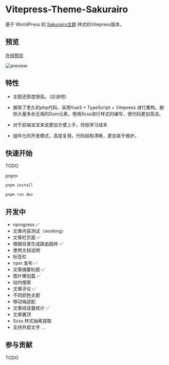 # Vitepress-Theme-Sakurairo

基于 WorldPress 的 <a href="https://github.com/mirai-mamori/Sakurairo">Sakurairo主题</a> 样式的Vitepress版本。

## 预览

[在线预览](https://wuyifan0203.github.io/vitepress-theme-sakurairo/)

![preview](https://github.com/wuyifan0203/vitepress-theme-sakurairo/blob/master/docs/public/preview.png?raw=true)

## 特性

- 主题还原度很高。（应该吧）

- 摒弃了老久的php代码，采用Vue3 + TypeScript + Vitepress 进行重构，删除大量多余无用的Dom元素，使用Scss进行样式的编写，使代码更加简洁。

- 对于前端宝宝来说更加方便上手，将低学习成本
  
- 组件化的开发模式，高度复用，代码结构清晰，更加易于维护。
  
## 快速开始

TODO

pnpm

```bash
pnpm install

pnpm run dev
```

## 开发中

- nprogress ✅
- 文章内容测试（working）
- 文章栏页面 ✅
- 根据目录生成路由跳转  ✅
- 使用文档说明
- 标签栏
- npm 发布 ✅
- 文章摘要标题 ✅
- 图片懒加载 ✅
- 站内搜索
- 文章评论 ✅
- 不同颜色主题
- 移动端适配
- 文章阅读量统计 ✅
- 文章置顶
- Scss 样式抽离提取
- 支持外部文字
...

## 参与贡献

TODO
